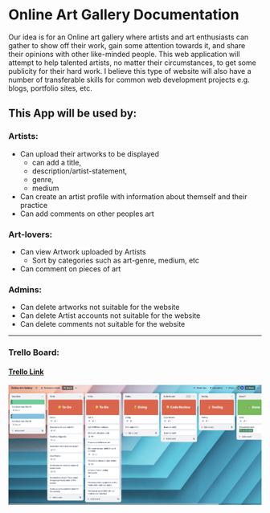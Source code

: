 # Online Art Gallery Documentation

Our idea is for an Online art gallery where artists and art enthusiasts can gather to show off their work, gain some attention towards it, and share their opinions with other like-minded people. This web application will attempt to help talented artists, no matter their circumstances, to get some publicity for their hard work. I believe this type of website will also have a number of transferable skills for common web development projects e.g. blogs, portfolio sites, etc.

## This App will be used by:

### Artists:

- Can upload their artworks to be displayed
  - can add a title,
  - description/artist-statement,
  - genre,
  - medium
- Can create an artist profile with information about themself and their practice
- Can add comments on other peoples art

### Art-lovers:

- Can view Artwork uploaded by Artists
  - Sort by categories such as art-genre, medium, etc
- Can comment on pieces of art

### Admins:

- Can delete artworks not suitable for the website
- Can delete Artist accounts not suitable for the website
- Can delete comments not suitable for the website

---

### Trello Board:

#### [Trello Link](https://trello.com/b/v5aGv47r/online-art-gallery)

![pic1](./docs/Trello%201.png)
